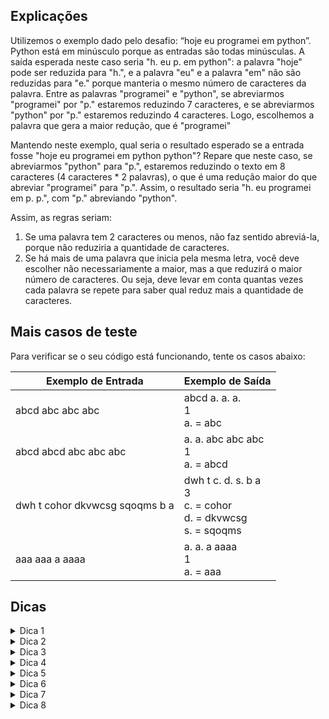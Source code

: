 ## Explicações
Utilizemos o exemplo dado pelo desafio: “hoje eu programei em python”. Python está em minúsculo porque as entradas são todas minúsculas. A saída esperada neste caso seria "h. eu p. em python": a palavra "hoje" pode ser reduzida para "h.", e a palavra "eu" e a palavra "em" não são reduzidas para "e." porque manteria o mesmo número de caracteres da palavra. Entre as palavras "programei" e "python", se abreviarmos "programei" por "p." estaremos reduzindo 7 caracteres, e se abreviarmos "python" por "p." estaremos reduzindo 4 caracteres. Logo, escolhemos a palavra que gera a maior redução, que é "programei"

Mantendo neste exemplo, qual seria o resultado esperado se a entrada fosse "hoje eu programei em python python"? Repare que neste caso, se abreviarmos "python" para "p.", estaremos reduzindo o texto em 8 caracteres (4 caracteres * 2 palavras), o que é uma redução maior do que abreviar "programei" para "p.". Assim, o resultado seria "h. eu programei em p. p.", com "p." abreviando "python".

Assim, as regras seriam:
1. Se uma palavra tem 2 caracteres ou menos, não faz sentido abreviá-la, porque não reduziria a quantidade de caracteres.
1. Se há mais de uma palavra que inicia pela mesma letra, você deve escolher não necessariamente a maior, mas a que reduzirá o maior número de caracteres. Ou seja, deve levar em conta quantas vezes cada palavra se repete para saber qual reduz mais a quantidade de caracteres. 

## Mais casos de teste
Para verificar se o seu código está funcionando, tente os casos abaixo:

| Exemplo de Entrada | Exemplo de Saída|
| ---|--- |
|abcd abc abc abc|abcd a. a. a.<br />1<br />a. = abc|
|abcd abcd abc abc abc|a. a. abc abc abc<br />1<br />a. = abcd |
|dwh t cohor dkvwcsg sqoqms b a|dwh t c. d. s. b a<br />3<br />c. = cohor<br />d. = dkvwcsg<br />s. = sqoqms |
|aaa aaa a aaaa|a. a. a aaaa<br />1<br />a. = aaa|

## Dicas
<details> 
  <summary>Dica 1</summary>
   Como você pode separar as palavras de uma lista de palavras?
</details>
<details> 
  <summary>Dica 2</summary>
   Você pode utilizar o método split(separador), que separa uma String em um array de Strings de acordo com o separador. No caso, o separador é espaço em branco (" ").
</details>
<details> 
  <summary>Dica 3</summary>
   Como você pode guardar o número de vezes em que cada palavra ocorre?
</details>
<details> 
  <summary>Dica 4</summary>
   Um jeito de guardar o número de ocorrências de cada palavra é usar um Map, com chave igual a palavra, e valor igual ao número de ocorrências dela.
</details>
<details> 
  <summary>Dica 5</summary>
   Sabendo o número de ocorrências de cada palavra, como você determina, para cada letra, qual é a palavra que gera a maior redução de caracteres quando abreviada?
</details>
<details> 
  <summary>Dica 6</summary>
   Você pode criar outro mapa, com chave igual ao caracter, e valor igual à palavra que mais reduz a quantidade de caracteres. A fórmula para saber quantos caracteres uma palavra reduz é (tamanhoPalavra-2)*numeroOcorrencias. Você pode usar um array ao invés de um mapa também, em que a posição 0 representa 'a', a posição '1' representa 'b' e assim por diante.
</details>
<details> 
  <summary>Dica 7</summary>
   Como você imprime as abreviações em ordem alfabética?
</details>
<details> 
  <summary>Dica 8</summary>
   Se você usar um array, basta imprimir pela ordem das posições. Se usar um Map, uma sugestão é utilizar TreeMap, que consegue retornar as chaves ordenadas.
</details>
